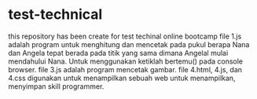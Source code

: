 # test-technical
this repository has been create for test techinal online bootcamp
file 1.js adalah program untuk menghitung dan mencetak pada pukul berapa Nana dan Angela tepat berada pada titik yang sama dimana Angelal mulai mendahului Nana. Untuk menggunakan ketiklah bertemu() pada console browser.
file 3.js adalah program mencetak gambar.
file 4.html, 4.js, dan 4.css digunakan untuk menampilkan sebuah web untuk menampilkan, menyimpan skill programmer.
